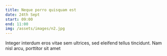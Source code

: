 ```yaml
---
title: Neque porro quisquam est
date: 24th Sept 
start: 09:00 
end: 11:00
img: /assets/images/n2.jpg
---
```

Integer interdum eros vitae sem ultrices, sed eleifend tellus tincidunt. Nam nisl arcu, porttitor sit amet